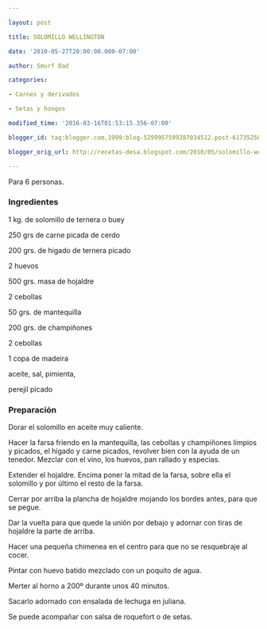 ```yaml
---

layout: post

title: SOLOMILLO WELLINGTON

date: '2010-05-27T20:00:00.000-07:00'

author: Smurf Dad

categories:

- Carnes y derivados

- Setas y hongos

modified_time: '2016-03-16T01:53:15.356-07:00'

blogger_id: tag:blogger.com,1999:blog-5299957599287034512.post-6173525034505449905

blogger_orig_url: http://recetas-desa.blogspot.com/2010/05/solomillo-wellington.html

---
```


Para 6 personas.

<h3>Ingredientes</h3>

1 kg. de solomillo de ternera o buey

250 grs de carne picada de cerdo

200 grs. de higado de ternera picado

2 huevos

500 grs. masa de hojaldre

2 cebollas

50 grs. de mantequilla

200 grs. de champiñones

2 cebollas

1 copa de madeira

aceite, sal, pimienta,

perejil picado

<h3>Preparación</h3>

Dorar el solomillo en aceite muy caliente.

Hacer la farsa friendo en la mantequilla, las cebollas y champiñones limpios y picados, el hígado y carne picados, revolver bien con la ayuda de un tenedor. Mezclar con el vino, los huevos, pan rallado y especias.

Extender el hojaldre. Encima poner la mitad de la farsa, sobre ella el solomillo y por último el resto de la farsa.

Cerrar por arriba la plancha de hojaldre mojando los bordes antes, para que se pegue.

Dar la vuelta para que quede la unión por debajo y adornar con tiras de hojaldre la parte de arriba.

Hacer una pequeña chimenea en el centro para que no se resquebraje al cocer.

Pintar con huevo batido mezclado con un poquito de agua.

Merter al horno a 200&ordm; durante unos 40 minutos.

Sacarlo adornado con ensalada de lechuga en juliana.

Se puede acompañar con salsa de roquefort o de setas.

